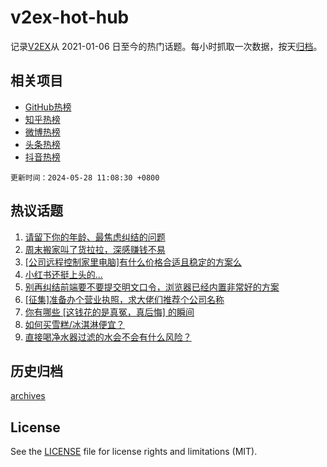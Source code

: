 # v2ex-hot-hub

 记录[V2EX](https://www.v2ex.com/)从 2021-01-06 日至今的热门话题。每小时抓取一次数据，按天[归档](archives)。
 
 ## 相关项目

- [GitHub热榜](https://github.com/lonnyzhang423/github-hot-hub)
- [知乎热榜](https://github.com/lonnyzhang423/zhihu-hot-hub)
- [微博热榜](https://github.com/lonnyzhang423/weibo-hot-hub)
- [头条热榜](https://github.com/lonnyzhang423/toutiao-hot-hub)
- [抖音热榜](https://github.com/lonnyzhang423/douyin-hot-hub)


 `更新时间：2024-05-28 11:08:30 +0800`

## 热议话题

1. [请留下你的年龄、最焦虑纠结的问题](https://www.v2ex.com/t/1044332)
1. [周末搬家叫了货拉拉，深感赚钱不易](https://www.v2ex.com/t/1044247)
1. [[公司远程控制家里电脑]有什么价格合适且稳定的方案么](https://www.v2ex.com/t/1044318)
1. [小红书还挺上头的...](https://www.v2ex.com/t/1044286)
1. [别再纠结前端要不要提交明文口令，浏览器已经内置非常好的方案](https://www.v2ex.com/t/1044263)
1. [[征集]准备办个营业执照，求大佬们推荐个公司名称](https://www.v2ex.com/t/1044315)
1. [你有哪些 [这钱花的是真冤，真后悔] 的瞬间](https://www.v2ex.com/t/1044380)
1. [如何买雪糕/冰淇淋便宜？](https://www.v2ex.com/t/1044337)
1. [直接喝净水器过滤的水会不会有什么风险？](https://www.v2ex.com/t/1044277)

## 历史归档

[archives](archives)

## License

See the [LICENSE](LICENSE) file for license rights and limitations (MIT).
